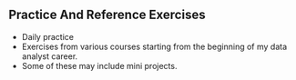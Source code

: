 ## Practice And Reference Exercises
- Daily practice
- Exercises from various courses starting from the beginning of my data analyst career.
- Some of these may include mini projects.
